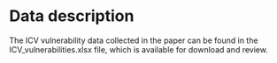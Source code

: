 # Data description

The ICV vulnerability data collected in the paper can be found in the ICV_vulnerabilities.xlsx file, which is available for download and review.
